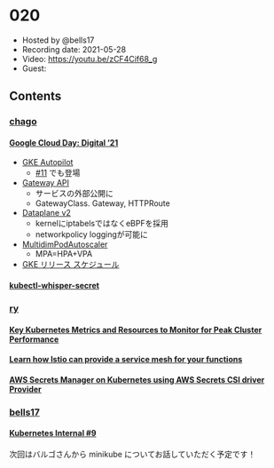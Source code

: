 # 020

- Hosted by @bells17
- Recording date: 2021-05-28
- Video: https://youtu.be/zCF4Cif68_g
- Guest: 

## Contents

### [chago](https://twitter.com/it__chago)

#### [Google Cloud Day: Digital ’21](https://cloudonair.withgoogle.com/events/google-cloud-day-digital-21?utm_source=twitter&utm_medium=social&utm_campaign=FY21-Q2-JAPAN-otherevent-onlineevent-er-GoogleCloudDayDigital21_gh_mc&utm_content=tw_day1)
- [GKE Autopilot](https://cloud.google.com/blog/ja/products/containers-kubernetes/introducing-gke-autopilot)
  - [#11](https://github.com/kubernetes-internal/kubenews/tree/main/episodes/011) でも登場
- [Gateway API](https://cloud.google.com/kubernetes-engine/docs/concepts/gateway-api?hl=ja)
  - サービスの外部公開に
  - GatewayClass. Gateway, HTTPRoute
- [Dataplane v2](https://cloud.google.com/kubernetes-engine/docs/concepts/dataplane-v2?hl=ja)
  - kernelにiptabelsではなくeBPFを採用
  - networkpolicy loggingが可能に
- [MultidimPodAutoscaler](https://cloud.google.com/kubernetes-engine/docs/how-to/multidimensional-pod-autoscaling?hl=ja)
  - MPA=HPA+VPA
- [GKE リリース スケジュール](https://cloud.google.com/kubernetes-engine/docs/release-schedule?hl=ja)

#### [kubectl-whisper-secret](https://github.com/rewanthtammana/kubectl-whisper-secret)

### [ry](https://twitter.com/URyo_0213)

#### [Key Kubernetes Metrics and Resources to Monitor for Peak Cluster Performance](https://sematext.com/blog/kubernetes-metrics/?utm_medium=email&_hsmi=128701290&_hsenc=p2ANqtz-91bXgQsOeSbo3nChclJtFd9RA0u9SInJEu0Iu4L1Ccrzqq9gFq-FIBtWIa50vcLuBqQBY6d9KDNb-nRXugiph90v2ngQ&utm_content=128701290&utm_source=hs_email)

#### [Learn how Istio can provide a service mesh for your functions](https://www.openfaas.com/blog/istio-functions/)

#### [AWS Secrets Manager on Kubernetes using AWS Secrets CSI driver Provider](https://particule.io/en/blog/aws-csi-secret-manager/?utm_medium=email&_hsmi=128701290&_hsenc=p2ANqtz-9dlcQxlFKG1ns4PygsHU76PDIVr8TtzD7kiWPgYLMoOtPXJbs6KNcvnp30jQoXmq6_DLldc95C3eo_X9SmF9VAZVFMDw&utm_content=128701290&utm_source=hs_email)

### [bells17](https://twitter.com/bells17_)

#### [Kubernetes Internal #9](https://k8sinternal.connpass.com/event/213280/)

次回はバルゴさんから minikube についてお話していただく予定です！
 
